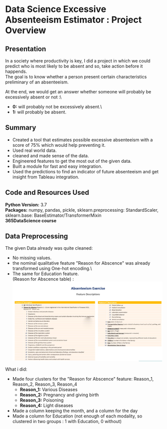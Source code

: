 # Data Science Excessive Absenteeism Estimator : Project Overview

## Presentation

In a society where productivity is key, I did a project in which we could predict who is most likely to be absent and so, take action before it happends.\
The goal is to know whether a person present certain characteristics preliminary of an absenteeism.

At the end, we would get an answer whether someone will probably be excessively absent or not :\
* **0:** will probably not be excessively absent.\
* **1:** will probably be absent.

## Summary

* Created a tool that estimates possible excessive absenteeism with a score of 75% which would help preventing it.
* Used real world data.
* cleaned and made sense of the data.
* Engineered features to get the most out of the given data.
* Built a module for fast and easy integration.
* Used the predictions to find an indicator of future absenteeism and get insight from Tableau integration.

## Code and Resources Used

**Python Version:** 3.7\
**Packages:** numpy, pandas, pickle, sklearn.preprocessing: StandardScaler, sklearn.base: BaseEstimator/TransformerMixin\
**365DataScience course**

## Data Preprocessing

The given Data already was quite cleaned:
* No missing values.
* the nominal qualitative feature "Reason for Abscence" was already transformed using One-hot encoding.\
* The same for Education feature.\
(Reason for Abscence table) :
![reason for absenteeismpng](https://github.com/CaruzzoC/ds_absenteeism_proj/blob/master/image/reason%20for%20absenteeismpng.png)

What i did:
* Made four clusters for the "Reason for Abscence" feature: Reason_1, Reason_2, Reason_3, Reason_4
  * **Reason_1:** Various Diseases
  * **Reason_2:** Pregnancy and giving birth
  * **Reason_3:** Poisoning
  * **Reason_4:** Light diseases
* Made a column keeping the month, and a column for the day
* Made a column  for Education (not enough of each modality, so clustered in two groups : 1 with Education, 0 without)
